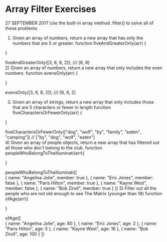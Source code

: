 # Array Filter Exercises
27 SEPTEMBER 2017
Use the built-in array method .filter() to solve all of these problems

1) Given an array of numbers, return a new array that has only the numbers that are 5 or greater.
function fiveAndGreaterOnly(arr) {

}

fiveAndGreaterOnly([3, 6, 8, 2]); /// [6, 8]  
2) Given an array of numbers, return a new array that only includes the even numbers.
function evensOnly(arr) {

}

evensOnly([3, 6, 8, 2]); /// [6, 8, 2]  


3) Given an array of strings, return a new array that only includes those that are 5 characters or fewer in length
function fiveCharactersOrFewerOnly(arr) {

}

fiveCharactersOrFewerOnly(["dog", "wolf", "by", "family", "eaten", "camping"]) // ["by", "dog", "wolf", "eaten"]  
4) Given an array of people objects, return a new array that has filtered out all those who don't belong to the club.
function peopleWhoBelongToTheIlluminati(arr){

}

peopleWhoBelongToTheIlluminati([  
    {
        name: "Angelina Jolie",
        member: true
    },
    {
        name: "Eric Jones",
        member: false
    },
    {
        name: "Paris Hilton",
        member: true
    },
    {
        name: "Kayne West",
        member: false
    },
    {
        name: "Bob Ziroll",
        member: true
    }
])
5) Filter out all the people who are not old enough to see The Matrix (younger than 18)
function ofAge(arr){

}

ofAge([  
    {
        name: "Angelina Jolie",
        age: 80
    },
    {
        name: "Eric Jones",
        age: 2
    },
    {
        name: "Paris Hilton",
        age: 5
    },
    {
        name: "Kayne West",
        age: 16
    },
    {
        name: "Bob Ziroll",
        age: 100
    }
])